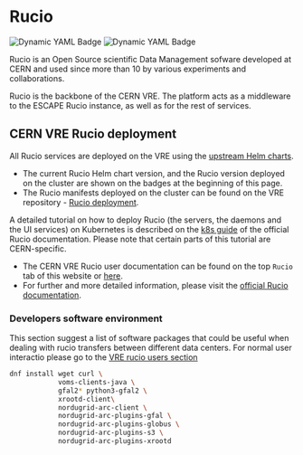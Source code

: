 # Rucio

![Dynamic YAML Badge](https://img.shields.io/badge/dynamic/yaml?url=https%3A%2F%2Fraw.githubusercontent.com%2Fvre-hub%2Fvre%2Frefs%2Fheads%2Fmain%2Finfrastructure%2Fcluster%2Fflux%2Frucio%2Frucio-servers.yaml&query=%24.spec.values.image.tag&label=Rucio%20release&color=%23474986)
![Dynamic YAML Badge](https://img.shields.io/badge/dynamic/yaml?url=https%3A%2F%2Fraw.githubusercontent.com%2Fvre-hub%2Fvre%2Frefs%2Fheads%2Fmain%2Finfrastructure%2Fcluster%2Fflux%2Frucio%2Frucio-servers.yaml&query=%24.spec.chart.spec.version&label=Rucio%20helm%20charts)

Rucio is an Open Source scientific Data Management sofware developed at CERN and used since more than 10 by various experiments and collaborations.  

Rucio is the backbone of the CERN VRE. The platform acts as a middleware to the ESCAPE Rucio instance, as well as for the rest of services. 

## CERN VRE Rucio deployment

All Rucio services are deployed on the VRE using the [upstream Helm charts](https://github.com/rucio/helm-charts).

* The current Rucio Helm chart version, and the Rucio version deployed on the cluster are shown on the badges at the beginning of this page.
* The Rucio manifests deployed on the cluster can be found on the VRE repository - [Rucio deployment](https://github.com/vre-hub/vre/tree/main/infrastructure/cluster/flux/rucio).

A detailed tutorial on how to deploy Rucio (the servers, the daemons and the UI services) on Kubernetes is described on the [k8s guide](https://rucio.cern.ch/documentation/operator/k8s_guide) of the official Rucio documentation. Please note that certain parts of this tutorial are CERN-specific. 

* The CERN VRE Rucio user documentation can be found on the top `Rucio` tab of this website or [here](../../rucio.md).
* For further and more detailed information, please visit the [official Rucio documentation](https://rucio.cern.ch/documentation/).

### Developers software environment

This section suggest a list of software packages that could be useful when dealing with rucio transfers between different data centers.
For normal user interactio please go to the [VRE rucio users section](../../rucio.md#1-manual-installation)

```bash
dnf install wget curl \
            voms-clients-java \
            gfal2* python3-gfal2 \
            xrootd-client\
            nordugrid-arc-client \
            nordugrid-arc-plugins-gfal \
            nordugrid-arc-plugins-globus \
            nordugrid-arc-plugins-s3 \
            nordugrid-arc-plugins-xrootd
```